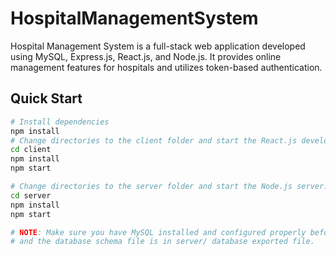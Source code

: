 # HospitalManagementSystem

Hospital Management System is a full-stack web application developed using MySQL, Express.js, React.js, and Node.js. It provides online management features for hospitals and utilizes token-based authentication.

## Quick Start

```bash
# Install dependencies
npm install
# Change directories to the client folder and start the React.js development server:
cd client
npm install
npm start

# Change directories to the server folder and start the Node.js server:
cd server
npm install
npm start
```

```bash
# NOTE: Make sure you have MySQL installed and configured properly before running the application
# and the database schema file is in server/ database exported file.
```
